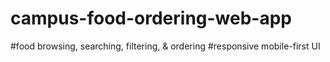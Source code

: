 # campus-food-ordering-web-app
#food browsing, searching, filtering, &amp; ordering   #responsive mobile-first UI
